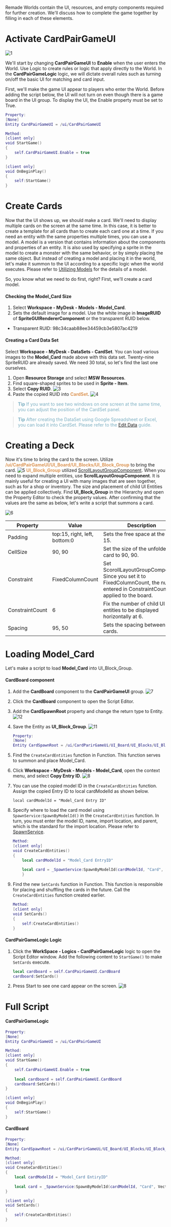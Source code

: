 Remade Worlds contain the UI, resources, and empty components required for further creation. We'll discuss how to complete the game together by filling in each of these elements.

# Activate CardPairGameUI

![1](https://mod-file.dn.nexoncdn.co.kr/bbs/1670403831746fd0717f80a5345a9a5e90b947c4bdbc5.png%7B%22width%22:%22640px%22%7D)

We'll start by changing **CardPairGameUI** to **Enable** when the user enters the World. Use Logic to create rules or logic that apply directly to the World.
In the **CardPairGameLogic** logic, we will dictate overall rules such as turning on/off the basic UI for matching and card input.

First, we'll make the game UI appear to players who enter the World. Before adding the script below, the UI will not turn on even though there is a game board in the UI group. To display the UI, the Enable property must be set to True.

```lua
Property:
[None]
Entity CardPairGameUI = /ui/CardPairGameUI

Method:
[client only]
void StartGame()
{
    self.CardPairGameUI.Enable = true
}

[client only]
void OnBeginPlay()
{
    self:StartGame()
}
```

# Create Cards
Now that the UI shows up, we should make a card. 
We'll need to display multiple cards on the screen at the same time. In this case, it is better to create a template for all cards than to create each card one at a time. If you need an entity with the same properties multiple times, you can use a model. A model is a version that contains information about the components and properties of an entity. It is also used by specifying a sprite in the model to create a monster with the same behavior, or by simply placing the same object. But instead of creating a model and placing it in the world, let's make it summon to the UI according to a specific logic when the world executes. 
Please refer to [Utilizing Models](/docs/?postId=461{"target":"_self"}) for the details of a model.

So, you know what we need to do first, right? First, we'll create a card model.

#### Checking the Model_Card Size

1. Select **Workspace - MyDesk - Models - Model_Card**.
2. Sets the default image for a model.  Use the white image in **ImageRUID** of **SpriteGUIRendererComponent** or the transparent RUID below.

* Transparent RUID: 98c34caab88ee34459cb3e5807ac4219

#### Creating a Card Data Set

Select **Workspace - MyDesk - DataSets - CardSet**. You can load various images to the **Model_Card** made above with this data set. Twenty-nine SpriteRUID are already saved. We need 30 total, so let's find the last one ourselves.

1. Open **Resource Storage** and select **MSW Resources**.
2. Find square-shaped sprites to be used in **Sprite - Item**.
3. Select **Copy RUID**.
    ![3](https://mod-file.dn.nexoncdn.co.kr/bbs/16704048938740f43af6881ca4b73a9110554ed0ecc8f.png "3")
4. Paste the copied RUID into <span style="color: #dc9656">**CardSet**</span>.
    ![4](https://mod-file.dn.nexoncdn.co.kr/bbs/16704113017760020d152c0be407a86c703472bcfe157.png)

> <span style="color: #7cafc2">**Tip**
> If you want to see two windows on one screen at the same time, you can adjust the position of the CardSet panel. </span>

> <span style="color: #7cafc2">**Tip**
> After creating the DataSet using Google Spreadsheet or Excel, you can load it into CardSet.
> Please refer to the [Edit Data](/docs/?postId=69%7B%22target%22:%22_self%22%7D) guide.</span>

# Creating a Deck

Now it's time to bring the card to the screen. Utilize <span style="color: #dc9656">**/ui/CardPairGameUI/UI_Board/UI_Blocks/UI_Block_Group**</span> to bring the card.
![5](https://mod-file.dn.nexoncdn.co.kr/bbs/16704128182139ae9ca7ae6324a899544f763688b7506.png%7B%22width%22:%22740px%22%7D)
<span style="color: #dc9656">**UI_Block_Group**</span> utilized [ScrollLayoutGroupComponent](/apiReference?postId=382%7B%22target%22:%22_self%22%7D). When you need to expand multiple entities, use **ScrollLayoutGroupComponent**. It is mainly useful for creating a UI with many images that are seen together, such as for a shop or inventory. The size and placement of child UI Entities can be applied collectively.
Find **UI\_Block\_Group** in the Hierarchy and open the Property Editor to check the property values. After confirming that the values are the same as below, let's write a script that summons a card.

![6](https://mod-file.dn.nexoncdn.co.kr/bbs/1674110690186be01644f71954e2e8184dad5dbd2d07b.png "6")

| Property | Value | Description |
| ---- | --- | --- |
| Padding | top:15, right, left, bottom:0 | Sets the free space at the top to 15. |
| CellSize | 90, 90 | Set the size of the unfolded card to 90, 90. |
| Constraint | FixedColumnCount | Set ScorollLayoutGroupComponent. Since you set it to FixedColumnCount, the number entered in ConstraintCount is applied to the board. |
| ConstraintCount | 6 | Fix the number of child UI entities to be displayed horizontally at 6. |
| Spacing | 95, 50 | Sets the spacing between cards. |


# Loading Model_Card

Let's make a script to load **Model_Card** into UI_Block_Group.

#### CardBoard component
1. Add the **CardBoard** component to the **CardPairGameUI** group.
    ![7](https://mod-file.dn.nexoncdn.co.kr/bbs/1674170611269041acb09868d4821a7cb09b910b252e6.png "7")
2. Click the **CardBoard** component to open the Script Editor.
3. Add the **CardSpawnRoot** property and change the return type to Entity. 
![12](https://mod-file.dn.nexoncdn.co.kr/bbs/1671521982130c05a89c1ff844e5a87c22611a8bd4d0f.png "12")

4. Save the Entity as **UI_Block_Group**.
![11](https://mod-file.dn.nexoncdn.co.kr/bbs/1671522029484e4d94cd892d540c28d9c500c497b2e79.png{"width":"420px"} "11")
    ```lua
    Property:
    [None]
    Entity CardSpawnRoot = /ui/CardParirGameUi/UI_Board/UI_Blocks/UI_Block_Group
    ```
    
4. Find the `CreateCardEntities` function in Function. This function serves to summon and place Model_Card. 

5. Click **Workspace - MyDesk - Models - Model_Card**, open the context menu, and select **Copy Entry ID**.
![8](https://mod-file.dn.nexoncdn.co.kr/bbs/1671518293286d5743eb04f424a0d9bdb4405962b6230.png{"width":"420px"} "8")

6. You can use the copied model ID in the `CreateCardEntities` function. Assign the copied Entry ID to local cardModelId as shown below.

    ```
    local cardModelId = "Model_Card Entry ID"
    ```

7.  Specify where to load the card model using `SpawnService:SpawnByModelId()` in the `CreateCardEntities` function. In turn, you must enter the model ID, name, import location, and parent, which is the standard for the import location. Please refer to [SpawnService](/apiReference/Services/SpawnService{"target":"_self"}).

    ```lua
    Method:
    [client only]
    void CreateCardEntities()
    {
        local cardModelId = "Model_Card EntryID"
        
        local card = _SpawnService:SpawnByModelId(cardModelId, "Card", Vector3(0,0,0), self.CardSpawnRoot)
        }
    ```

8. Find the new `SetCards` function in Function. This function is responsible for placing and shuffling the cards in the future. Call the `CreateCardEntities` function created earlier.

    ```lua
    Method:
    [client only]
    void SetCards()
    {
        self:CreateCardEntities()
    }
    ```

#### CardPairGameLogic Logic

1. Click the **WorkSpace - Logics - CardPairGameLogic** logic to open the Script Editor window.
    Add the following content to `StartGame()` to make `SetCards` execute.

    ```lua
    local cardboard = self.CardPairGameUI.CardBoard
    cardboard:SetCards()
    ```
2. Press Start to see one card appear on the screen.
    ![8](https://mod-file.dn.nexoncdn.co.kr/bbs/1671415272545b3de4b80996643dd8ffa241a870dfaee.png%7B%22width%22:%22640px%22%7D)

# Full Script

#### CardPairGameLogic

```lua
Property:
[None]
Entity CardPairGameUI = /ui/CardPairGameUI

Method:
[client only]
void StartGame()
{
    self.CardPairGameUI.Enable = true
    
    local cardboard = self.CardPairGameUI.CardBoard
    cardboard:SetCards()
}

[client only]
void OnBeginPlay()
{
    self:StartGame()
}
```

#### CardBoard

```lua
Property:
[None]
Entity CardSpawnRoot = /ui/CardParirGameUi/UI_Board/UI_Blocks/UI_Block_Group

Method:
[client only]
void CreateCardEntities()
{
    local cardModelId = "Model_Card EntiryID"
    
    local card = _SpawnService:SpawnByModelId(cardModelId, "Card", Vector3(0,0,0), self.CardSpawnRoot)
}

[client only]
void SetCards()
{
    self:CreateCardEntities()
}
```